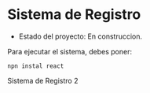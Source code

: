 <h1>Sistema de Registro</h1>

- Estado del proyecto: En construccion.

Para ejecutar el sistema, debes poner:

```npn instal react```

Sistema de Registro 2
